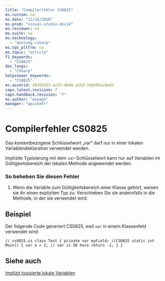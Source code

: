 ```yaml
---
title: "Compilerfehler CS0825"
ms.custom: na
ms.date: "11/16/2016"
ms.prod: "visual-studio-dev14"
ms.reviewer: na
ms.suite: na
ms.technology: 
  - "devlang-csharp"
ms.tgt_pltfrm: na
ms.topic: "article"
f1_keywords: 
  - "CS0825"
dev_langs: 
  - "CSharp"
helpviewer_keywords: 
  - "CS0825"
ms.assetid: 49393d23-ec5f-4b44-a3fd-7e0a95ac0edd
caps.latest.revision: 7
caps.handback.revision: "7"
ms.author: "wiwagn"
manager: "wpickett"
---
```

# Compilerfehler CS0825
Das kontextbezogene Schlüsselwort „var“ darf nur in einer lokalen Variablendeklaration verwendet werden.  
  
 Implizite Typisierung mit dem `var`\-Schlüsselwort kann nur auf Variablen im Gültigkeitsbereich der lokalen Methode angewendet werden.  
  
### So beheben Sie diesen Fehler  
  
1.  Wenn die Variable zum Gültigkeitsbereich einer Klasse gehört, weisen sie ihr einen expliziten Typ zu.  Verschieben Sie sie andernfalls in die Methode, in der sie verwendet wird.  
  
## Beispiel  
 Der folgende Code generiert CS0825, weil `var` in einem Klassenfeld verwendet wird:  
  
```  
// cs0825.cs class Test { private var myField; //CS0825 static int Main() { var a = 1; // var is OK here return -1; } }  
```  
  
## Siehe auch  
 [Implizit typisierte lokale Variablen](../Topic/Implicitly%20Typed%20Local%20Variables%20\(C%23%20Programming%20Guide\).md)